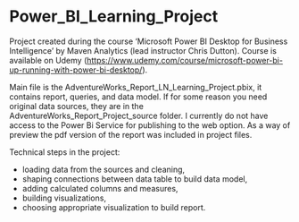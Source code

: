 # Power_BI_Learning_Project
Project created during the course ‘Microsoft Power BI Desktop for Business Intelligence’ by Maven Analytics (lead instructor Chris Dutton). 
Course is available on Udemy (https://www.udemy.com/course/microsoft-power-bi-up-running-with-power-bi-desktop/).

Main file is the AdventureWorks_Report_LN_Learning_Project.pbix, it contains report, queries, and data model. If for some reason you need original data sources, they are in the AdventureWorks_Report_Project_source folder. I currently do not have access to the Power Bi Service for publishing to the web option. As a way of preview the pdf version of the report was included in project files.

Technical steps in the project:
-	loading data from the sources and cleaning,
-	shaping connections between data table to build data model,
-	adding calculated columns and measures,
-	building visualizations,
-	choosing appropriate visualization to build report.

 
